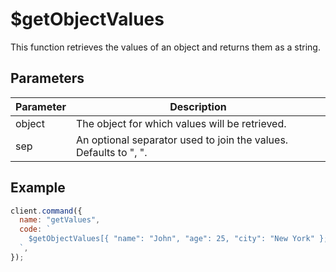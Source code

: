 # $getObjectValues

This function retrieves the values of an object and returns them as a string.

## Parameters

| Parameter  | Description                                               |
| ---------- | --------------------------------------------------------- |
| object     | The object for which values will be retrieved.            |
| sep        | An optional separator used to join the values. Defaults to ", ". |

## Example

```js
client.command({
  name: "getValues",
  code: `
    $getObjectValues[{ "name": "John", "age": 25, "city": "New York" };, ] // Replace the object with your own
  `,
});
```